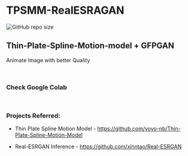 # TPSMM-RealESRAGAN
![GitHub repo size](https://img.shields.io/github/repo-size/RiteshK-611/TPSMM-RealESRAGAN.svg)

## Thin-Plate-Spline-Motion-model + GFPGAN

Animate Image with better Quality

</br>

### Check Google Colab

<!-- [![Open In Colab](https://colab.research.google.com/assets/colab-badge.svg)](https://colab.research.google.com/drive/1Op_G6LQIzSSlv9TqRWl3dFGkP7TpQPmN?usp=sharing) -->

</br>

### Projects Referred:
- Thin Plate Spline Motion Model - https://github.com/yoyo-nb/Thin-Plate-Spline-Motion-Model

- Real-ESRGAN Inference - https://github.com/xinntao/Real-ESRGAN
